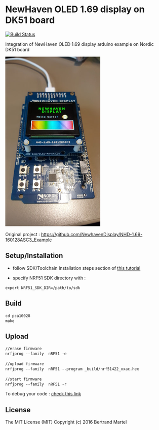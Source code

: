 # NewHaven OLED 1.69 display on DK51 board

[![Build Status](https://drone.io/github.com/akinaru/newhaven-oled-dk51/status.png)](https://drone.io/github.com/akinaru/newhaven-oled-dk51/latest)

Integration of NewHaven OLED 1.69 display arduino example on Nordic DK51 board

![screenshot](img/newhaven-dk51.jpg)

Original project : https://github.com/NewhavenDisplay/NHD-1.69-160128ASC3_Example

## Setup/Installation

* follow SDK/Toolchain Installation steps section of <a href="https://gist.github.com/akinaru/a38315c5fe79ec5c8c6a9ed90b8df260#installation-steps">this tutorial</a>

* specify NRF51 SDK directory with :

```
export NRF51_SDK_DIR=/path/to/sdk
```

## Build

```
cd pca10028
make
```

## Upload

```
//erase firmware
nrfjprog --family  nRF51 -e

//upload firmware
nrfjprog --family  nRF51 --program _build/nrf51422_xxac.hex

//start firmware
nrfjprog --family  nRF51 -r
```

To debug your code : <a href="https://gist.github.com/akinaru/a38315c5fe79ec5c8c6a9ed90b8df260#debug-your-code">check this link</a>

## License

The MIT License (MIT) Copyright (c) 2016 Bertrand Martel